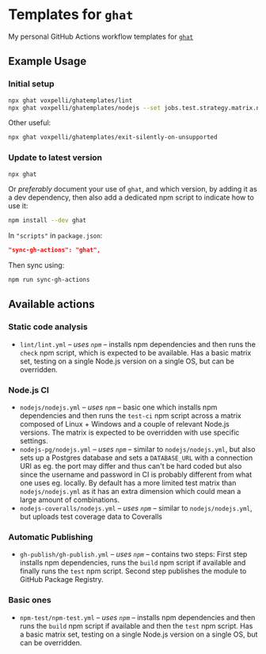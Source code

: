 # Templates for `ghat`

My personal GitHub Actions workflow templates for [`ghat`](https://github.com/fregante/ghat)

## Example Usage

### Initial setup

```bash
npx ghat voxpelli/ghatemplates/lint
npx ghat voxpelli/ghatemplates/nodejs --set jobs.test.strategy.matrix.node_version=\[12,14,16\]
```

Other useful:

```bash
npx ghat voxpelli/ghatemplates/exit-silently-on-unsupported
```

### Update to latest version

```bash
npx ghat
```

Or _preferably_ document your use of `ghat`, and which version, by adding it as a dev dependency, then also add a dedicated npm script to indicate how to use it:

```bash
npm install --dev ghat
```

In `"scripts"` in `package.json`:

```json
"sync-gh-actions": "ghat",
```

Then sync using:

```bash
npm run sync-gh-actions
```

## Available actions

### Static code analysis

* `lint/lint.yml` – _uses `npm`_ – installs npm dependencies and then runs the `check` npm script, which is expected to be available.  Has a basic matrix set, testing on a single Node.js version on a single OS, but can be overridden.

### Node.js CI

* `nodejs/nodejs.yml` – _uses `npm`_ – basic one which installs npm dependencies and then runs the `test-ci` npm script across a matrix composed of Linux + Windows and a couple of relevant Node.js versions. The matrix is expected to be overridden with use specific settings.
* `nodejs-pg/nodejs.yml` – _uses `npm`_ – similar to `nodejs/nodejs.yml`, but also sets up a Postgres database and sets a `DATABASE_URL` with a connection URI as eg. the port may differ and thus can't be hard coded but also since the username and password in CI is probably different from what one uses eg. locally. By default has a more limited test matrix than `nodejs/nodejs.yml` as it has an extra dimension which could mean a large amount of combinations.
* `nodejs-coveralls/nodejs.yml` – _uses `npm`_ – similar to `nodejs/nodejs.yml`, but uploads test coverage data to Coveralls

### Automatic Publishing

* `gh-publish/gh-publish.yml` – _uses `npm`_ – contains two steps: First step installs npm dependencies, runs the `build` npm script if available and finally runs the `test` npm script. Second step publishes the module to GitHub Package Registry.

### Basic ones

* `npm-test/npm-test.yml` – _uses `npm`_ – installs npm dependencies and then runs the `build` npm script if available and then the `test` npm script. Has a basic matrix set, testing on a single Node.js version on a single OS, but can be overridden.
